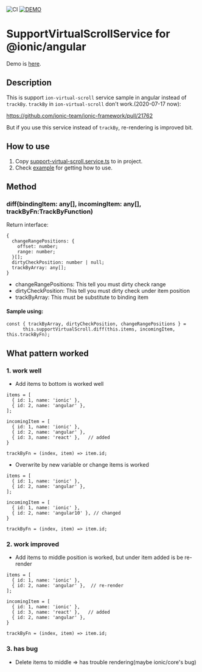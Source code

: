 ![CI](https://github.com/rdlabo-team/support-virtual-scroll-service/workflows/CI/badge.svg)
[![DEMO](https://img.shields.io/badge/DEMO-Netlify-blue)](https://support-virtual-scroll-service.netlify.app)

# SupportVirtualScrollService for @ionic/angular

Demo is [here](https://support-virtual-scroll-service.netlify.app/).

## Description

This is support `ion-virtual-scroll` service sample in angular instead of `trackBy`. `trackBy` in `ion-virtual-scroll` don't work.(2020-07-17 now):

https://github.com/ionic-team/ionic-framework/pull/21762

But if you use this service instead of `trackBy`, re-rendering is improved bit.

## How to use
1. Copy [support-virtual-scroll.service.ts](https://github.com/rdlabo-team/angular-ion-virtual-scroll-example/blob/master/src/app/services/support-virtual-scroll.service.ts) to in project.
2. Check [example](https://github.com/rdlabo-team/support-virtual-scroll-service/blob/master/src/app/home/home.page.ts#L62-L72) for getting how to use.

## Method
### diff(bindingItem: any[], incomingItem: any[], trackByFn:TrackByFunction<any>)
Return interface:
```
{
  changeRangePositions: {
    offset: number;
    range: number;
  }[];
  dirtyCheckPosition: number | null;
  trackByArray: any[];
}
```

- changeRangePositions: This tell you must dirty check range
- dirtyCheckPosition: This tell you must dirty check under item position
- trackByArray: This must be substitute to binding item


#### Sample using:
```
const { trackByArray, dirtyCheckPosition, changeRangePositions } =
      this.supportVirtualScroll.diff(this.items, incomingItem, this.trackByFn);
```

## What pattern worked
### 1. work well

- Add items to bottom is worked well
```
items = [
  { id: 1, name: 'ionic' },
  { id: 2, name: 'angular' },
];

incomingItem = [
  { id: 1, name: 'ionic' },
  { id: 2, name: 'angular' },
  { id: 3, name: 'react' },   // added
}

trackByFn = (index, item) => item.id;
```

- Overwrite by new variable or change items is worked
```
items = [
  { id: 1, name: 'ionic' },
  { id: 2, name: 'angular' },
];

incomingItem = [
  { id: 1, name: 'ionic' },
  { id: 2, name: 'angular10' }, // changed
}

trackByFn = (index, item) => item.id;
```

### 2. work improved
- Add items to middle position is worked, but under item added is be re-render
```
items = [
  { id: 1, name: 'ionic' },
  { id: 2, name: 'angular' },  // re-render
];

incomingItem = [
  { id: 1, name: 'ionic' },
  { id: 3, name: 'react' },   // added
  { id: 2, name: 'angular' },
}

trackByFn = (index, item) => item.id;
```

### 3. has bug
- Delete items to middle => has trouble rendering(maybe ionic/core's bug)

